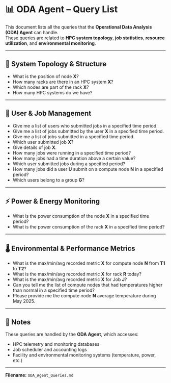 # 📊 ODA Agent – Query List

This document lists all the queries that the **Operational Data Analysis (ODA) Agent** can handle.  
These queries are related to **HPC system topology**, **job statistics**, **resource utilization**, and **environmental monitoring**.

---

## 🧩 System Topology & Structure

- What is the position of node **X**?  
- How many racks are there in an HPC system **X**?  
- Which nodes are part of the rack **X**?  
- How many HPC systems do we have?

---

## 👥 User & Job Management

- Give me a list of users who submitted jobs in a specified time period.  
- Give me a list of jobs submitted by the user **X** in a specified time period.  
- Give me a list of jobs submitted in a specified time period.  
- Which user submitted job **X**?  
- Give details of job **X**.  
- How many jobs were running in a specified time period?  
- How many jobs had a time duration above a certain value?  
- Which user submitted jobs during a specified period?  
- How many jobs did a user **U** submit on a compute node **N** in a specified period?  
- Which users belong to a group **G**?

---

## ⚡ Power & Energy Monitoring

- What is the power consumption of the node **X** in a specified time period?  
- What is the power consumption of the rack **X** in a specified time period?

---

## 🌡️ Environmental & Performance Metrics

- What is the max/min/avg recorded metric **X** for compute node **N** from **T1** to **T2**?  
- What is the max/min/avg recorded metric **X** for rack **R** today?  
- What is the max/min/avg recorded metric **X** for Job **J**?  
- Can you tell me the list of compute nodes that had temperatures higher than normal in a specified time period?  
- Please provide me the compute node **N** average temperature during May 2025.

---

## 🧠 Notes

These queries are handled by the **ODA Agent**, which accesses:  
- HPC telemetry and monitoring databases  
- Job scheduler and accounting logs  
- Facility and environmental monitoring systems (temperature, power, etc.)

---

**Filename:** `ODA_Agent_Queries.md`
